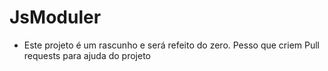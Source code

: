 # JsModuler

* Este projeto é um rascunho e será refeito do zero. Pesso que criem Pull requests para ajuda do projeto
